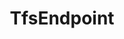 ---
optionsClassName: TfsEndpointOptions
optionsClassFullName: MigrationTools.Endpoints.TfsEndpointOptions
configurationSamples:
- name: defaults
  description: 
  code: >-
    {
      "MigrationTools": {
        "EndpointDefaults": {
          "TfsEndpoint": []
        }
      }
    }
  sampleFor: MigrationTools.Endpoints.TfsEndpointOptions
- name: Classic
  description: 
  code: >-
    {
      "$type": "TfsEndpointOptions",
      "Organisation": null,
      "Project": null,
      "Enabled": false,
      "AuthenticationMode": "AccessToken",
      "AccessToken": null,
      "ReflectedWorkItemIdField": null,
      "LanguageMaps": null,
      "Name": null,
      "EndpointEnrichers": null
    }
  sampleFor: MigrationTools.Endpoints.TfsEndpointOptions
description: missng XML code comments
className: TfsEndpoint
typeName: Endpoints
architecture: 
options:
- parameterName: AccessToken
  type: String
  description: missng XML code comments
  defaultValue: missng XML code comments
- parameterName: AuthenticationMode
  type: AuthenticationMode
  description: missng XML code comments
  defaultValue: missng XML code comments
- parameterName: Enabled
  type: Boolean
  description: missng XML code comments
  defaultValue: missng XML code comments
- parameterName: EndpointEnrichers
  type: List
  description: missng XML code comments
  defaultValue: missng XML code comments
- parameterName: LanguageMaps
  type: TfsLanguageMapOptions
  description: missng XML code comments
  defaultValue: missng XML code comments
- parameterName: Name
  type: String
  description: missng XML code comments
  defaultValue: missng XML code comments
- parameterName: Organisation
  type: String
  description: missng XML code comments
  defaultValue: missng XML code comments
- parameterName: Project
  type: String
  description: missng XML code comments
  defaultValue: missng XML code comments
- parameterName: ReflectedWorkItemIdField
  type: String
  description: missng XML code comments
  defaultValue: missng XML code comments
status: missng XML code comments
processingTarget: missng XML code comments
classFile: /src/MigrationTools.Clients.AzureDevops.ObjectModel/Endpoints/TfsEndpoint.cs
optionsClassFile: /src/MigrationTools.Clients.AzureDevops.ObjectModel/Endpoints/TfsEndpointOptions.cs

redirectFrom:
- /Reference/Endpoints/TfsEndpointOptions/
layout: reference
toc: true
permalink: /Reference/Endpoints/TfsEndpoint/
title: TfsEndpoint
categories:
- Endpoints
- 
topics:
- topic: notes
  path: /Endpoints/TfsEndpoint-notes.md
  exists: false
  markdown: ''
- topic: introduction
  path: /Endpoints/TfsEndpoint-introduction.md
  exists: false
  markdown: ''

---